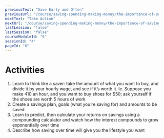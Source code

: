 ```yaml
---
previousText: "Save Early and Often"
previousUrl: "/course/saving-spending-making-money/the-importance-of-saving/save-early-and-often"
nextText: "Take Action"
nextUrl: "/course/saving-spending-making-money/the-importance-of-saving/discussion"
lastLession: "false"
lastSession: "false"
courseModuleId: "5"
sessionId: "4"
pageId: "6"
---
```



# Activities
1.	Learn to think like a saver: take the amount of what you want to buy, and divide it by your hourly wage, and see if it’s worth it. Ie. Suppose you make 410 an hour, and you want to buy shoes for $50; ask yourself if the shoes are worth 5 hours of work
2.	Create a savings plan, goals (what you’re saving for) and amounts to be saved
3.	Learn to predict, then calculate your returns on savings using a compounding calculator and watch how the interest compounds to grow exponentially over time
4.	Describe how saving over time will give you the lifestyle you want
